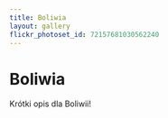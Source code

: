 ```yaml
---
title: Boliwia
layout: gallery
flickr_photoset_id: 72157681030562240
---
```

Boliwia
==========

Krótki opis dla Boliwii!